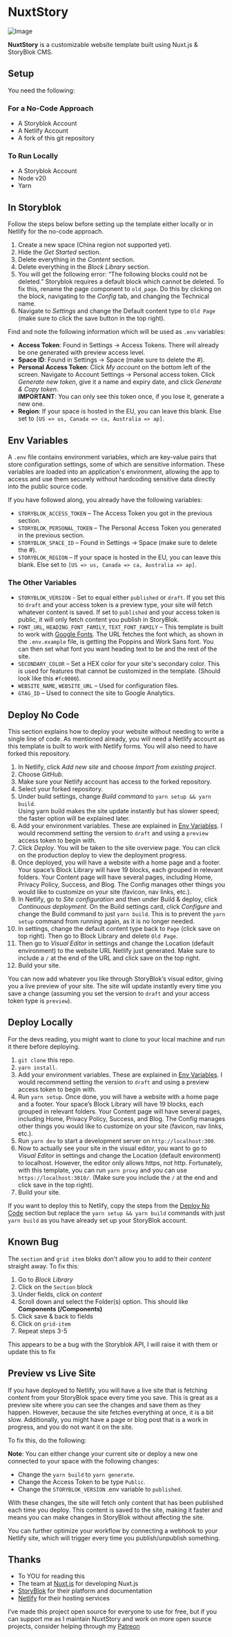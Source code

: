 # NuxtStory
![Image](/nuxtstory.png)

**NuxtStory** is a customizable website template built using Nuxt.js & StoryBlok CMS.

## Setup

You need the following:

### For a No-Code Approach
- A Storyblok Account
- A Netlify Account
- A fork of this git repository

### To Run Locally
- A Storyblok Account
- Node v20
- Yarn

## In Storyblok

Follow the steps below before setting up the template either locally or in Netlify for the no-code approach.

1. Create a new space (China region not supported yet).
2. Hide the *Get Started* section.
3. Delete everything in the *Content* section.
4. Delete everything in the *Block Library* section.
5. You will get the following error: “The following blocks could not be deleted.” Storyblok requires a default block which cannot be deleted. To fix this, rename the page component to `old_page`. Do this by clicking on the block, navigating to the *Config* tab, and changing the Technical name.
6. Navigate to *Settings* and change the Default content type to `Old Page` (make sure to click the save button in the top right).

Find and note the following information which will be used as `.env` variables:

- **Access Token**: Found in Settings -> Access Tokens. There will already be one generated with preview access level.
- **Space ID**: Found in Settings -> Space (make sure to delete the #).
- **Personal Access Token**: Click *My account* on the bottom left of the screen. Navigate to Account Settings -> Personal access token. Click *Generate new token*, give it a name and expiry date, and click *Generate & Copy token*.  
  **IMPORTANT**: You can only see this token once, if you lose it, generate a new one.
- **Region**: If your space is hosted in the EU, you can leave this blank. Else set to `[US => us, Canada => ca, Australia => ap]`.

## Env Variables

A `.env` file contains environment variables, which are key-value pairs that store configuration settings, some of which are sensitive information. These variables are loaded into an application's environment, allowing the app to access and use them securely without hardcoding sensitive data directly into the public source code.

If you have followed along, you already have the following variables:

- `STORYBLOK_ACCESS_TOKEN` – The Access Token you got in the previous section.
- `STORYBLOK_PERSONAL_TOKEN` – The Personal Access Token you generated in the previous section.
- `STORYBLOK_SPACE_ID` – Found in Settings -> Space (make sure to delete the #).
- `STORYBLOK_REGION` – If your space is hosted in the EU, you can leave this blank. Else set to `[US => us, Canada => ca, Australia => ap]`.

### The Other Variables

- `STORYBLOK_VERSION` - Set to equal either `published` or `draft`. If you set this to `draft` and your access token is a preview type, your site will fetch whatever content is saved. If set to `published` and your access token is public, it will only fetch content you publish in StoryBlok.
- `FONT_URL`, `HEADING_FONT_FAMILY`, `TEXT_FONT_FAMILY` – This template is built to work with [Google Fonts](https://fonts.google.com). The URL fetches the font which, as shown in the `.env.example` file, is getting the Poppins and Work Sans font. You can then set what font you want heading text to be and the rest of the site.
- `SECONDARY_COLOR` – Set a HEX color for your site's secondary color. This is used for features that cannot be customized in the template. (Should look like this `#fc0000`).
- `WEBSITE_NAME`, `WEBSITE_URL` – Used for configuration files.
- `GTAG_ID` – Used to connect the site to Google Analytics.

## Deploy No Code

This section explains how to deploy your website without needing to write a single line of code. As mentioned already, you will need a Netlify account as this template is built to work with Netlify forms. You will also need to have forked this repository.

1. In Netlify, click *Add new site* and choose *Import from existing project*.
2. Choose *GitHub*.
3. Make sure your Netlify account has access to the forked repository.
4. Select your forked repository.
5. Under build settings, change *Build command* to `yarn setup && yarn build`.  
   Using yarn build makes the site update instantly but has slower speed; the faster option will be explained later.
6. Add your environment variables. These are explained in [Env Variables](#env-variables). I would recommend setting the version to `draft` and using a `preview` access token to begin with.
7. Click *Deploy*. You will be taken to the site overview page. You can click on the production deploy to view the deployment progress.
8. Once deployed, you will have a website with a home page and a footer. Your space’s Block Library will have 19 blocks, each grouped in relevant folders. Your Content page will have several pages, including Home, Privacy Policy, Success, and Blog. The Config manages other things you would like to customize on your site (favicon, nav links, etc.).
9. In Netlify, go to *Site configuration* and then under Build & deploy, click *Continuous deployment*. On the Build settings card, click *Configure* and change the Build command to just `yarn build`. This is to prevent the `yarn setup` command from running again, as it is no longer needed.
10. In settings, change the default content type back to `Page` (click save on top right). Then go to Block Library and delete `Old Page`.
11. Then go to *Visual Editor* in settings and change the Location (default environment) to the website URL Netlify just generated. Make sure to include a `/` at the end of the URL and click save on the top right.
12. Build your site.

You can now add whatever you like through StoryBlok’s visual editor, giving you a live preview of your site. The site will update instantly every time you save a change (assuming you set the version to `draft` and your access token type is `preview`).

## Deploy Locally

For the devs reading, you might want to clone to your local machine and run it there before deploying.

1. `git clone` this repo.
2. `yarn install`.
3. Add your environment variables. These are explained in [Env Variables](#env-variables). I would recommend setting the version to `draft` and using a preview access token to begin with.
4. Run `yarn setup`. Once done, you will have a website with a home page and a footer. Your space’s Block Library will have 19 blocks, each grouped in relevant folders. Your Content page will have several pages, including Home, Privacy Policy, Success, and Blog. The Config manages other things you would like to customize on your site (favicon, nav links, etc.).
5. Run `yarn dev` to start a development server on `http://localhost:300`.
6. Now to actually see your site in the visual editor, you want to go to *Visual Editor* in settings and change the Location (default environment) to localhost. However, the editor only allows https, not http. Fortunately, with this template, you can run `yarn proxy` and you can use `https://localhost:3010/`. (Make sure you include the `/` at the end and click save in the top right).
7. Build your site.

If you want to deploy this to Netlify, copy the steps from the [Deploy No Code](#deploy-no-code) section but replace the `yarn setup && yarn build` commands with just `yarn build` as you have already set up your StoryBlok account.

## Known Bug
The `section` and `grid item` bloks don't allow you to add to their *content* straight away. To fix this:

1. Go to *Block Library*
2. Click on the `Section` block
3. Under fields, click on *content*
4. Scroll down and select the Folder(s) option. This should like **Components (/Components)**
5. Click save & back to fields
6. Click on `grid-item`
7. Repeat steps 3-5

This appears to be a bug with the Storyblok API, I will raise it with them or update this to fix

## Preview vs Live Site

If you have deployed to Netlify, you will have a live site that is fetching content from your StoryBlok space every time you save. This is great as a preview site where you can see the changes and save them as they happen. However, because the site fetches everything at once, it is a bit slow. Additionally, you might have a page or blog post that is a work in progress, and you do not want it on the site.

To fix this, do the following:

**Note**: You can either change your current site or deploy a new one connected to your space with the following changes:

- Change the `yarn build` to `yarn generate`.
- Change the Access Token to be type `Public`.
- Change the `STORYBLOK_VERSION` .env variable to `published`.

With these changes, the site will fetch only content that has been published each time you deploy. This content is saved to the site, making it faster and means you can make changes in StoryBlok without affecting the site.

You can further optimize your workflow by connecting a webhook to your Netlify site, which will trigger every time you publish/unpublish something.

## Thanks

- To YOU for reading this
- The team at [Nuxt.js](https://github.com/orgs/nuxt/people) for developing Nuxt.js
- [StoryBlok](https://www.storyblok.com) for their platform and documentation
- [Netlify](https://www.netlify.com) for their hosting services

I’ve made this project open source for everyone to use for free, but if you can support me as I maintain NuxtStory and work on more open source projects, consider helping through my [Patreon](https://patreon.com/Gouldsonium)

